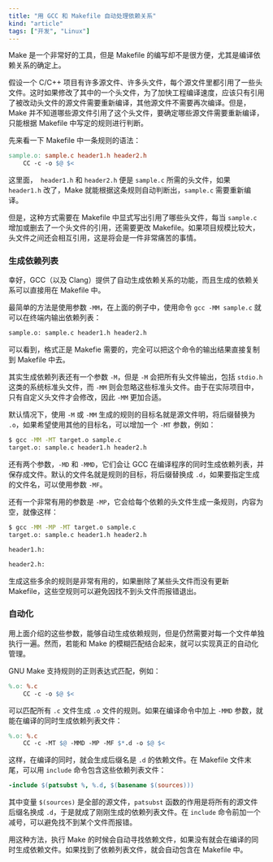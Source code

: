 ```yaml
---
title: "用 GCC 和 Makefile 自动处理依赖关系"
kind: "article"
tags: ["开发", "Linux"]
---
```


Make 是一个非常好的工具，但是 Makefile 的编写却不是很方便，尤其是编译依赖关系的确定上。

假设一个 C/C++ 项目有许多源文件、许多头文件，每个源文件里都引用了一些头文件。这时如果修改了其中的一个头文件，为了加快工程编译速度，应该只有引用了被改动头文件的源文件需要重新编译，其他源文件不需要再次编译。但是，Make 并不知道哪些源文件引用了这个头文件，要确定哪些源文件需要重新编译，只能根据 Makefile 中写定的规则进行判断。

先来看一下 Makefile 中一条规则的语法：

``` makefile
sample.o: sample.c header1.h header2.h
    CC -c -o $@ $<
```

这里面，` header1.h` 和 `header2.h` 便是 `sample.c` 所需的头文件，如果 `header1.h` 改了，Make 就能根据这条规则自动判断出，`sample.c` 需要重新编译。

但是，这种方式需要在 Makefile 中显式写出引用了哪些头文件，每当 `sample.c` 增加或删去了一个头文件的引用，还需要更改 Makefile。如果项目规模比较大，头文件之间还会相互引用，这是将会是一件非常痛苦的事情。

### 生成依赖列表

幸好，GCC（以及 Clang）提供了自动生成依赖关系的功能，而且生成的依赖关系可以直接用在 Makefile 中。

最简单的方法是使用参数 `-MM`，在上面的例子中，使用命令 `gcc -MM sample.c` 就可以在终端内输出依赖列表：

``` bash
sample.o: sample.c header1.h header2.h
```

可以看到，格式正是 Makefie 需要的，完全可以把这个命令的输出结果直接复制到 Makefile 中去。

其实生成依赖列表还有一个参数 `-M`，但是 `-M` 会把所有头文件输出，包括 `stdio.h` 这类的系统标准头文件，而 `-MM` 则会忽略这些标准头文件。由于在实际项目中，只有自定义头文件才会修改，因此 `-MM` 更加合适。

默认情况下，使用 `-M` 或 `-MM` 生成的规则的目标名就是源文件明，将后缀替换为 `.o`，如果希望使用其他的目标名，可以增加一个 `-MT` 参数，例如：

``` bash
$ gcc -MM -MT target.o sample.c
target.o: sample.c header1.h header2.h
```

还有两个参数，`-MD` 和 `-MMD`，它们会让 GCC 在编译程序的同时生成依赖列表，并保存成文件。默认的文件名就是规则的目标，将后缀替换成 `.d`，如果要指定生成的文件名，可以使用参数 `-MF`。

还有一个非常有用的参数是 `-MP`，它会给每个依赖的头文件生成一条规则，内容为空，就像这样：

``` bash
$ gcc -MM -MP -MT target.o sample.c
target.o: sample.c header1.h header2.h

header1.h:

header2.h:
```

生成这些多余的规则是非常有用的，如果删除了某些头文件而没有更新 Makefile，这些空规则可以避免因找不到头文件而报错退出。

### 自动化

用上面介绍的这些参数，能够自动生成依赖规则，但是仍然需要对每一个文件单独执行一遍。然而，若能和 Make 的模糊匹配结合起来，就可以实现真正的自动化管理。

GNU Make 支持规则的正则表达式匹配，例如：

``` makefile
%.o: %.c
    CC -c -o $@ $<
```

可以匹配所有 `.c` 文件生成 `.o` 文件的规则。如果在编译命令中加上 `-MMD` 参数，就能在编译的同时生成依赖列表文件：

``` makefile
%.o: %.c
    CC -c -MT $@ -MMD -MP -MF $*.d -o $@ $<
```

这样，在编译的同时，就会生成后缀名是 `.d` 的依赖文件。在 Makefile 文件末尾，可以用 `include` 命令包含这些依赖列表文件：

``` makefile
-include $(patsubst %, %.d, $(basename $(sources)))
```

其中变量 `$(sources)` 是全部的源文件，`patsubst` 函数的作用是将所有的源文件后缀名换成 `.d`，于是就成了刚刚生成的依赖列表文件。在 `include` 命令前加一个减号，可以避免找不到某个文件而报错。

用这种方法，执行 Make 的时候会自动寻找依赖文件，如果没有就会在编译的同时生成依赖文件。如果找到了依赖列表文件，就会自动包含在 Makefile 中。
